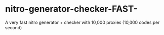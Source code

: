 # nitro-generator-checker-FAST-
A very fast nitro generator + checker with 10,000 proxies (10,000 codes per second)
